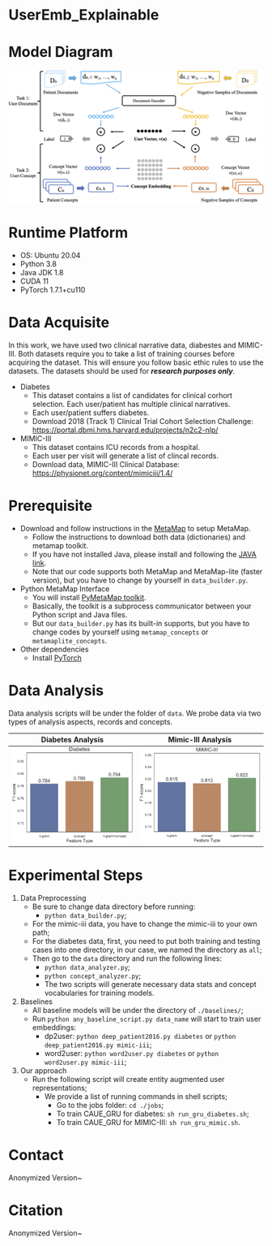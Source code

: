 # UserEmb_Explainable

# Model Diagram

![model_diagram](images/model_diagram.png)

# Runtime Platform

* OS: Ubuntu 20.04
* Python 3.8
* Java JDK 1.8
* CUDA 11
* PyTorch 1.7.1+cu110


# Data Acquisite

In this work, we have used two clinical narrative data, diabestes and MIMIC-III. Both datasets require you to take a list of training courses before acquiring the dataset.
This will ensure you follow basic ethic rules to use the datasets. The datasets should be used for ***research purposes only***.
* Diabetes
    * This dataset contains a list of candidates for clinical corhort selection. Each user/patient has multiple clinical narratives.
    * Each user/patient suffers diabetes.
    * Download 2018 (Track 1) Clinical Trial Cohort Selection Challenge: https://portal.dbmi.hms.harvard.edu/projects/n2c2-nlp/
* MIMIC-III
    * This dataset contains ICU records from a hospital. 
    * Each user per visit will generate a list of clincal records.
    * Download data, MIMIC-III Clinical Database: https://physionet.org/content/mimiciii/1.4/

# Prerequisite

* Download and follow instructions in the [MetaMap](https://metamap.nlm.nih.gov/MetaMap.shtml) to setup MetaMap.
    * Follow the instructions to download both data (dictionaries) and metamap toolkit.
    * If you have not installed Java, please install and following the [JAVA link](https://www.oracle.com/java/technologies/javase/javase-jdk8-downloads.html).
    * Note that our code supports both MetaMap and MetaMap-lite (faster version), but you have to change by yourself in `data_builder.py`.
* Python MetaMap Interface
    * You will install [PyMetaMap toolkit](https://github.com/AnthonyMRios/pymetamap).
    * Basically, the toolkit is a subprocess communicator between your Python script and Java files.
    * But our `data_builder.py` has its built-in supports, but you have to change codes by yourself using `metamap_concepts` or `metamaplite_concepts`.
* Other dependencies
    * Install [PyTorch](https://pytorch.org/get-started/locally/)

# Data Analysis
Data analysis scripts will be under the folder of `data`. 
We probe data via two types of analysis aspects, records and concepts.

Diabetes Analysis             |  Mimic-III Analysis
:-------------------------:|:-------------------------:
![diabetes_quant](images/diabetes_quant.png)  |  ![mimic-iii_quant](images/mimic-iii_quant.png)

# Experimental Steps

1. Data Preprocessing
    * Be sure to change data directory before running: 
        * `python data_builder.py`;
    * For the mimic-iii data, you have to change the mimic-iii to your own path;
    * For the diabetes data, first, you need to put both training and testing cases into one directory,
      in our case, we named the directory as `all`;
    * Then go to the `data` directory and run the following lines:
      * `python data_analyzer.py`;
      * `python concept_analyzer.py`;
      * The two scripts will generate necessary data stats and concept vocabularies for training models.
2. Baselines
    * All baseline models will be under the directory of `./baselines/`;
    * Run `python any_baseline_script.py data_name` will start to train user embeddings:
      * dp2user: `python deep_patient2016.py diabetes` or `python deep_patient2016.py mimic-iii`;
      * word2user: `python word2user.py diabetes` or `python word2user.py mimic-iii`;
3. Our approach
    * Run the following script will create entity augmented user representations;
      * We provide a list of running commands in shell scripts;
        * Go to the jobs folder: `cd ./jobs`;
        * To train CAUE_GRU for diabetes: `sh run_gru_diabetes.sh`;
        * To train CAUE_GRU for MIMIC-III: `sh run_gru_mimic.sh`.

# Contact

Anonymized Version~ 


# Citation

Anonymized Version~

